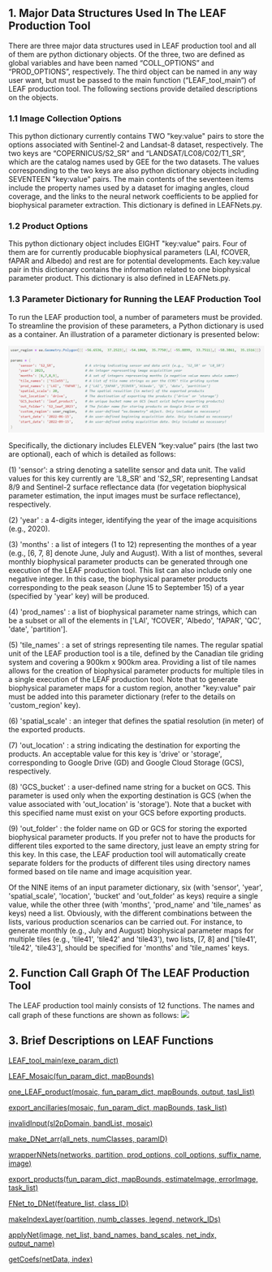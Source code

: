 ## 1. Major Data Structures Used In The LEAF Production Tool

There are three major data structures used in LEAF production tool and all of them are python dictionary objects. Of the three, two are defined as global variables and have been named “COLL_OPTIONS” and “PROD_OPTIONS”, respectively. The third object can be named in any way user want, but must be passed to the main function (“LEAF_tool_main”) of LEAF production tool. The following sections provide detailed descriptions on the objects.
    
### 1.1 Image Collection Options
This python dictionary currently contains TWO "key:value" pairs to store the options associated with Sentinel-2 and Landsat-8 dataset, respectively. The two keys are “COPERNICUS/S2_SR” and “LANDSAT/LC08/C02/T1_SR”, which are the catalog names used by GEE for the two datasets. The values corresponding to the two keys are also python dictionary objects including SEVENTEEN "key:value" pairs. The main contents of the seventeen items include the property names used by a dataset for imaging angles, cloud coverage, and the links to the neural network coefficients to be applied for biophysical parameter extraction. This dictionary is defined in LEAFNets.py.
 
### 1.2 Product Options
This python dictionary object includes EIGHT "key:value" pairs. Four of them are for currently producable biophysical parameters (LAI, fCOVER, fAPAR and Albedo) and rest are for potential developments. Each key:value pair in this dictionary contains the information related to one biophysical parameter product. This dictionary is also defined in LEAFNets.py.



### 1.3 Parameter Dictionary for Running the LEAF Production Tool
To run the LEAF production tool, a number of parameters must be provided. To streamline the provision of these parameters, a Python dictionary is used as a container. An illustration of a parameter dictionary is presented below:

![](/wiki_images/LEAF_param_dict.png)

Specifically, the dictionary includes ELEVEN “key:value” pairs (the last two are optional), each of which is detailed as follows:

(1) 'sensor': a string denoting a satellite sensor and data unit. The valid values for this key currently are 'L8_SR' and 'S2_SR', representing Landsat 8/9 and Sentinel-2 surface reflectance data (for vegetation biophysical parameter estimation, the input images must be surface reflectance), respectively. 

(2) 'year' : a 4-digits integer, identifying the year of the image acquisitions (e.g., 2020).

(3) 'months' : a list of integers (1 to 12) representing the monthes of a year (e.g., [6, 7, 8] denote June, July and August). With a list of monthes, several monthly biophysical parameter products can be generated through one execution of the LEAF production tool. This list can also include only one negative integer. In this case, the biophysical parameter products corresponding to the peak season (June 15 to September 15) of a year (specified by 'year' key) will be produced.

(4) 'prod_names' : a list of biophysical parameter name strings, which can be a subset or all of the elements in ['LAI', 'fCOVER', 'Albedo', 'fAPAR', 'QC', 'date', 'partition'].

(5) 'tile_names' : a set of strings representing tile names. The regular spatial unit of the LEAF production tool is a tile, defined by the Canadian tile griding system and covering a 900km x 900km area. Providing a list of tile names allows for the creation of biophysical parameter products for multiple tiles in a single execution of the LEAF production tool. Note that to generate biophysical parameter maps for a custom region, another "key:value" pair must be added into this parameter dictionary (refer to the details on 'custom_region' key). 

(6) 'spatial_scale' : an integer that defines the spatial resolution (in meter) of the exported products.

(7) 'out_location' : a string indicating the destination for exporting the products. An acceptable value for this key is 'drive' or 'storage', corresponding to Google Drive (GD) and Google Cloud Storage (GCS), respectively.

(8) 'GCS_bucket' : a user-defined name string for a bucket on GCS. This parameter is used only when the exporting destination is GCS (when the value associated with 'out_location' is 'storage'). Note that a bucket with this specified name must exist on your GCS before exporting products. 

(9) 'out_folder' : the folder name on GD or GCS for storing the exported biophysical parameter products. If you prefer not to have the products for different tiles exported to the same directory, just leave an empty string for this key. In this case, the LEAF production tool will automatically create separate folders for the products of different tiles using directory names formed based on tile name and image acquisition year.

Of the NINE items of an input parameter dictionary, six (with 'sensor', 'year', 'spatial_scale', 'location', 'bucket' and 'out_folder' as keys) require a single value, while the other three (with 'months', 'prod_name' and 'tile_names' as keys) need a list. Obviously, with the different combinations between the lists, various production scenarios can be carried out. For instance, to generate monthly (e.g., July and August) biophysical parameter maps for multiple tiles (e.g., 'tile41', 'tile42' and 'tile43'), two lists, [7, 8] and ['tile41', 'tile42', 'tile43'], should be specified for 'months' and 'tile_names' keys.

## 2. Function Call Graph Of The LEAF Production Tool

The LEAF production tool mainly consists of 12 functions. The names and call graph of these functions are shown as follows:
![](/wiki_images/LEAF_function_call_graph.png)

## 3. Brief Descriptions on LEAF Functions
[LEAF_tool_main(exe_param_dict)](/docs/LEAF_tool_main.md)

[LEAF_Mosaic(fun_param_dict, mapBounds)](/docs/LEAF_mosaic.md)

[one_LEAF_product(mosaic, fun_param_dict, mapBounds, output, tasl_list)](/docs/one_LEAF_product.md)

[export_ancillaries(mosaic, fun_param_dict, mapBounds, task_list)](/docs/export_ancillaries.md)

[invalidInput(sl2pDomain, bandList, mosaic)](/docs/invalidInput.md)

[make_DNet_arr(all_nets, numClasses, paramID)](/docs/make_DNet_arr.md)

[wrapperNNets(networks, partition, prod_options, coll_options, suffix_name, image)](/docs/wrapperNNets.md)

[export_products(fun_param_dict, mapBounds, estimateImage, errorImage, task_list)](/docs/export_products.md)

[FNet_to_DNet(feature_list, class_ID)](/docs/FNet_to_DNet.md)

[makeIndexLayer(partition, numb_classes, legend, network_IDs)](/docs/makeIndexLayer.md)

[applyNet(image, net_list, band_names, band_scales, net_indx, output_name)](/docs/applyNet.md)

[getCoefs(netData, index)](/docs/getCoefs.md)
